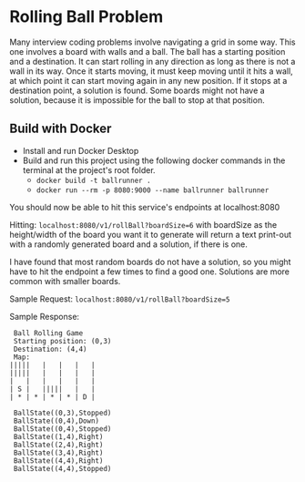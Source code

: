 # Rolling Ball Problem

Many interview coding problems involve navigating a grid in some way.
This one involves a board with walls and a ball.
The ball has a starting position and a destination. 
It can start rolling in any direction as long as there is not a wall in its way.
Once it starts moving, it must keep moving until it hits a wall, at which point it can start moving again in any new position.
If it stops at a destination point, a solution is found.
Some boards might not have a solution, because it is impossible for the ball to stop at that position.

## Build with Docker

- Install and run Docker Desktop
- Build and run this project using the following docker commands in the terminal at the project's root folder.
    - ```docker build -t ballrunner .```
    - ```docker run --rm -p 8080:9000 --name ballrunner ballrunner```

You should now be able to hit this service's endpoints at localhost:8080

Hitting: ```localhost:8080/v1/rollBall?boardSize=6``` with boardSize as the height/width of the board you want it to generate will return a text print-out with a randomly generated board and a solution, if there is one. 

I have found that most random boards do not have a solution, so you might have to hit the endpoint a few times to find a good one. 
Solutions are more common with smaller boards.

Sample Request:
```localhost:8080/v1/rollBall?boardSize=5```

Sample Response:

```
 Ball Rolling Game
 Starting position: (0,3)
 Destination: (4,4)
 Map: 
|||||   |   |   |   |
|||||   |   |   |   |
|   |   |   |   |   |
| S |   |||||   |   |
| * | * | * | * | D |

 BallState((0,3),Stopped)
 BallState((0,4),Down)
 BallState((0,4),Stopped)
 BallState((1,4),Right)
 BallState((2,4),Right)
 BallState((3,4),Right)
 BallState((4,4),Right)
 BallState((4,4),Stopped)
